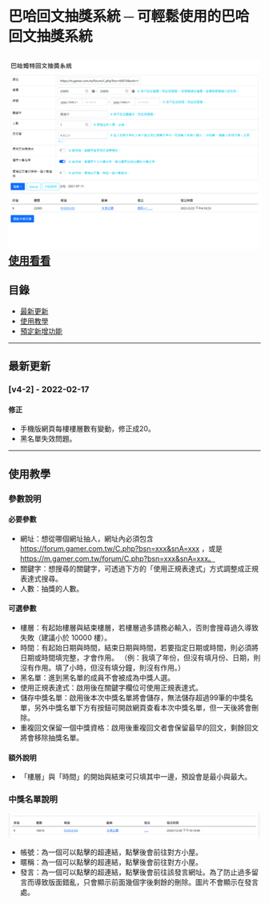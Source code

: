 # 巴哈回文抽獎系統 ─ 可輕鬆使用的巴哈回文抽獎系統
![image](https://github.com/Peugin/BaHaLuckyDraw/blob/master/MDImage/Header.png)
[使用看看](https://bahaluckydraw.herokuapp.com/)
---
## 目錄
* [最新更新](#最新更新)
* [使用教學](#使用教學)
* [預定新增功能](#預定新增功能)
---
## 最新更新
### [v4-2] - 2022-02-17
#### 修正
* 手機版網頁每樓樓層數有變動，修正成20。
* 黑名單失效問題。
---
## 使用教學
### 參數說明
#### 必要參數
* 網址：想從哪個網址抽人，網址內必須包含 https://forum.gamer.com.tw/C.php?bsn=xxx&snA=xxx ，或是 https://m.gamer.com.tw/forum/C.php?bsn=xxx&snA=xxx。
* 關鍵字：想搜尋的關鍵字，可透過下方的「使用正規表達式」方式調整成正規表達式搜尋。
* 人數：抽獎的人數。
#### 可選參數
* 樓層：有起始樓層與結束樓層，若樓層過多請務必輸入，否則會搜尋過久導致失敗（建議小於 10000 樓）。
* 時間：有起始日期與時間，結束日期與時間，若要指定日期或時間，則必須將日期或時間填完整，才會作用。
 （例：我填了年份，但沒有填月份、日期，則沒有作用。填了小時，但沒有填分鐘，則沒有作用。）
* 黑名單：進到黑名單的成員不會被成為中獎人選。
* 使用正規表達式：啟用後在關鍵字欄位可使用正規表達式。
* 儲存中獎名單：啟用後本次中獎名單將會儲存，無法儲存超過99筆的中獎名單，另外中獎名單下方有按鈕可開啟網頁查看本次中獎名單，但一天後將會刪除。
* 重複回文保留一個中獎資格：啟用後重複回文者會保留最早的回文，剩餘回文將會移除抽獎名單。
#### 額外說明
* 「樓層」與「時間」的開始與結束可只填其中一邊，預設會是最小與最大。
### 中獎名單說明
![image](https://github.com/Peugin/bahaluckydraw/blob/master/MDImage/Tutorial_1.png)
* 帳號：為一個可以點擊的超連結，點擊後會前往對方小屋。
* 暱稱：為一個可以點擊的超連結，點擊後會前往對方小屋。
* 發言：為一個可以點擊的超連結，點擊後會前往該發言網址。為了防止過多留言而導致版面錯亂，只會顯示前面幾個字後剩餘的刪除。圖片不會顯示在發言處。
